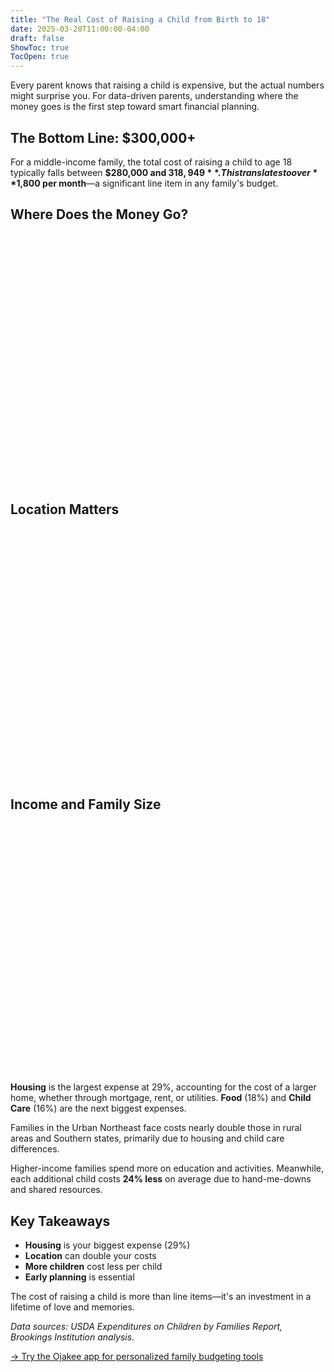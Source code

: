 ```yaml
---
title: "The Real Cost of Raising a Child from Birth to 18"
date: 2025-03-20T11:00:00-04:00
draft: false
ShowToc: true
TocOpen: true
---
```


Every parent knows that raising a child is expensive, but the actual numbers might surprise you. For data-driven parents, understanding where the money goes is the first step toward smart financial planning.

## The Bottom Line: $300,000+

For a middle-income family, the total cost of raising a child to age 18 typically falls between **$280,000 and $318,949**. This translates to over **$1,800 per month**—a significant line item in any family's budget.

## Where Does the Money Go?

<div style="height:400px; width:100%;">
  <canvas id="costBreakdownChart"></canvas>
</div>

## Location Matters

<div style="height:400px; width:100%;">
  <canvas id="locationChart"></canvas>
</div>

## Income and Family Size

<div style="height:400px; width:100%;">
  <canvas id="incomeChart"></canvas>
</div>

<script>
document.addEventListener('DOMContentLoaded', function() {
  // Cost Breakdown - Doughnut
  new Chart(document.getElementById('costBreakdownChart'), {
    type: 'doughnut',
    data: {
      labels: ['Housing (29%)', 'Food (18%)', 'Child Care (16%)', 'Transportation (15%)', 'Healthcare (9%)', 'Miscellaneous (7%)', 'Clothing (6%)'],
      datasets: [{
        data: [29, 18, 16, 15, 9, 7, 6],
        backgroundColor: ['#4a90e2', '#50e3c2', '#9013fe', '#f5a623', '#d0021b', '#7ed321', '#bd10e0']
      }]
    },
    options: {
      responsive: true,
      maintainAspectRatio: false,
      plugins: {
        legend: { position: 'bottom' }
      }
    }
  });

  // Location - Bar
  new Chart(document.getElementById('locationChart'), {
    type: 'bar',
    data: {
      labels: ['Massachusetts', 'New York', 'California', 'Texas', 'Mississippi'],
      datasets: [{
        label: 'Annual Cost',
        data: [36000, 34000, 32000, 25000, 15000],
        backgroundColor: '#4a90e2'
      }]
    },
    options: {
      responsive: true,
      maintainAspectRatio: false,
      scales: {
        y: {
          beginAtZero: true,
          title: { display: true, text: 'Annual Cost ($)' }
        }
      }
    }
  });

  // Income - Bar (stacked-style, but grouped)
  new Chart(document.getElementById('incomeChart'), {
    type: 'bar',
    data: {
      labels: ['1 Child', '2 Children', '3+ Children'],
      datasets: [
        {
          label: 'Low Income',
          data: [200000, 180000, 152000],
          backgroundColor: '#f5a623'
        },
        {
          label: 'Middle Income',
          data: [300000, 270000, 228000],
          backgroundColor: '#4a90e2'
        },
        {
          label: 'High Income',
          data: [500000, 450000, 380000],
          backgroundColor: '#50e3c2'
        }
      ]
    },
    options: {
      responsive: true,
      maintainAspectRatio: false,
      scales: {
        y: {
          beginAtZero: true,
          title: { display: true, text: 'Total Cost per Child ($)' }
        },
        x: {
          stacked: false
        }
      }
    }
  });
});
</script>

**Housing** is the largest expense at 29%, accounting for the cost of a larger home, whether through mortgage, rent, or utilities. **Food** (18%) and **Child Care** (16%) are the next biggest expenses.

Families in the Urban Northeast face costs nearly double those in rural areas and Southern states, primarily due to housing and child care differences.

Higher-income families spend more on education and activities. Meanwhile, each additional child costs **24% less** on average due to hand-me-downs and shared resources.

## Key Takeaways

- **Housing** is your biggest expense (29%)
- **Location** can double your costs
- **More children** cost less per child
- **Early planning** is essential

The cost of raising a child is more than line items—it's an investment in a lifetime of love and memories.

*Data sources: USDA Expenditures on Children by Families Report, Brookings Institution analysis.*

[→ Try the Ojakee app for personalized family budgeting tools](https://ojakee.com)